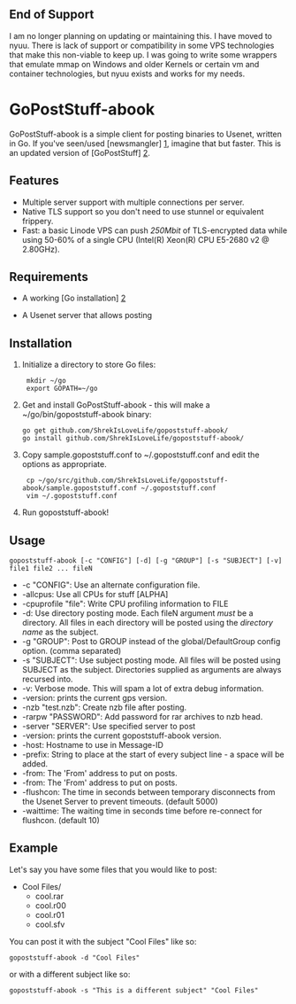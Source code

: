 End of Support
--------------
I am no longer planning on updating or maintaining this.
I have moved to nyuu.
There is lack of support or compatibility in some VPS technologies that make this non-viable to keep up. I was going to write some wrappers that emulate mmap on Windows and older Kernels or certain vm and container technologies, but nyuu exists and works for my needs.


GoPostStuff-abook
===========

GoPostStuff-abook is a simple client for posting binaries to Usenet, written in Go. If you've
seen/used [newsmangler] [1], imagine that but faster.
This is an updated version of [GoPostStuff] [2].

  [1]: https://github.com/madcowfred/newsmangler/ "newsmangler"
  [2]: https://github.com/madcowfred/GoPostStuff/ "GoPostStuff"

Features
--------
* Multiple server support with multiple connections per server.
* Native TLS support so you don't need to use stunnel or equivalent frippery.
* Fast: a basic Linode VPS can push *250Mbit* of TLS-encrypted data while using 50-60%
  of a single CPU (Intel(R) Xeon(R) CPU E5-2680 v2 @ 2.80GHz).


Requirements
------------
* A working [Go installation] [2]
* A Usenet server that allows posting

  [2]: http://golang.org/doc/install  "Getting Started - The Go Programming Language"

Installation
------------
1. Initialize a directory to store Go files:

        mkdir ~/go
        export GOPATH=~/go

1.  Get and install GoPostStuff-abook - this will make a ~/go/bin/gopoststuff-abook binary:

        go get github.com/ShrekIsLoveLife/gopoststuff-abook/
        go install github.com/ShrekIsLoveLife/gopoststuff-abook/

3. Copy sample.gopoststuff.conf to ~/.gopoststuff.conf and edit the options as appropriate.

        cp ~/go/src/github.com/ShrekIsLoveLife/gopoststuff-abook/sample.gopoststuff.conf ~/.gopoststuff.conf
        vim ~/.gopoststuff.conf

4. Run gopoststuff-abook!

Usage
-----

``gopoststuff-abook [-c "CONFIG"] [-d] [-g "GROUP"] [-s "SUBJECT"] [-v] file1 file2 ... fileN``

* -c "CONFIG": Use an alternate configuration file.
* -allcpus: Use all CPUs for stuff [ALPHA]
* -cpuprofile "file": Write CPU profiling information to FILE
* -d: Use directory posting mode. Each fileN argument _must_ be a directory. All files in each
  directory will be posted using the _directory name_ as the subject.
* -g "GROUP": Post to GROUP instead of the global/DefaultGroup config option. (comma separated)
* -s "SUBJECT": Use subject posting mode. All files will be posted using SUBJECT as the subject.
  Directories supplied as arguments are always recursed into.
* -v: Verbose mode. This will spam a lot of extra debug information.
* -version: prints the current gps version.
* -nzb "test.nzb": Create nzb file after posting.
* -rarpw "PASSWORD": Add password for rar archives to nzb head.
* -server "SERVER": Use specified server to post
* -version: prints the current gopoststuff-abook version.
* -host: Hostname to use in Message-ID
* -prefix: String to place at the start of every subject line - a space will be added.
* -from: The 'From' address to put on posts.
* -from: The 'From' address to put on posts.
* -flushcon: The time in seconds between temporary disconnects from the Usenet Server to prevent timeouts. (default 5000)
* -waittime: The waiting time in seconds time before re-connect for flushcon. (default 10)


Example
-------
Let's say you have some files that you would like to post:

* Cool Files/
    + cool.rar
    + cool.r00
    + cool.r01
    + cool.sfv

You can post it with the subject "Cool Files" like so:

``gopoststuff-abook -d "Cool Files"``

or with a different subject like so:

``gopoststuff-abook -s "This is a different subject" "Cool Files"``
